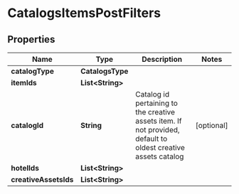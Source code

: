 

# CatalogsItemsPostFilters


## Properties

| Name | Type | Description | Notes |
|------------ | ------------- | ------------- | -------------|
|**catalogType** | **CatalogsType** |  |  |
|**itemIds** | **List&lt;String&gt;** |  |  |
|**catalogId** | **String** | Catalog id pertaining to the creative assets item. If not provided, default to oldest creative assets catalog |  [optional] |
|**hotelIds** | **List&lt;String&gt;** |  |  |
|**creativeAssetsIds** | **List&lt;String&gt;** |  |  |



